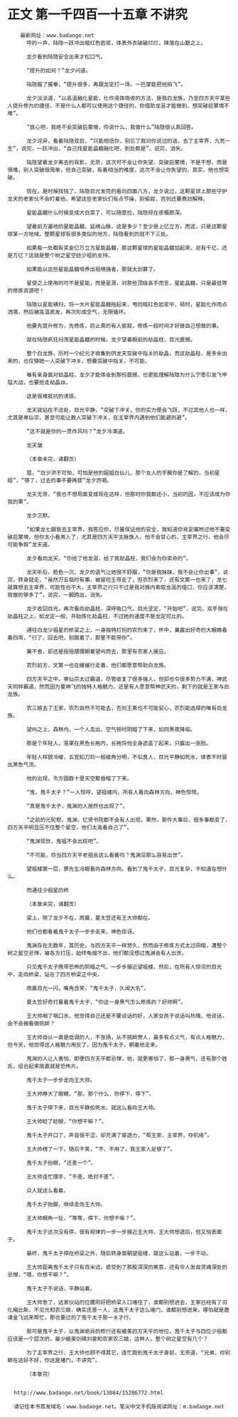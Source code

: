 # 正文 第一千四百一十五章 不讲究
        最新网址：www.badaoge.net
          呼的一声，陆隐一跃冲出暗红色岩浆，体表外衣破破烂烂，降落在山巅之上。
      
          龙夕看到陆隐安全出来才松口气。
      
          “提升的如何？”龙夕问道。
      
          陆隐握了握拳，“提升很多，再跟龙定打一场，一巴掌能把他拍飞”。
      
          龙夕淡淡道，“以高温融化星能，化作液体吸收的方法，是我白龙族，乃至四方天平某些人提升修为的捷径，不是什么人都可以使用这个捷径的，你借助龙涎才能做到，想突破启蒙境不难”。
      
          “放心吧，我绝不会突破启蒙境，你说什么，我做什么”陆隐很认真回答。
      
          龙夕诧异，看着陆隐双目，“只能相信你，别忘了我对你说过的话，去了主宰界，九死一生”，说完，一跃冲出，“自己找星能晶髓融化吧，到处都是”，说完，消失。
      
          陆隐望着龙夕离去的背影，无奈，这次可不会让你失望，突破启蒙境，不是不想，而是很难，别人突破很简单，但自己突破，有着相当的难度，这次不会让你失望的，其实，他也想突破。
      
          现在，是时候找钱了，陆隐目光发亮的看向四面八方，龙夕说过，这颗星球上那些守护龙天的老家伙不会盯着他，希望这些老家伙们有点节操，别偷窥，否则还要费劲解释。
      
          星能晶髓什么时候变成大白菜了，可以随意捡，陆隐现在感慨颇深。
      
          望着前方遍地的星能晶髓，延绵山脉，这是多少？至少是上亿立方，而这，只是这颗星球某一方地域，整颗星球有很多类似的地方，陆隐看到的就不下三处。
      
          如果每一处都有奖金亿万立方星能晶髓，那这颗星球的星能晶髓加起来，足有千亿，还是万亿？这就是整个树之星空给少祖的支持。
      
          如果能以这些星能晶髓培养出祖境强者，那就太划算了。
      
          星使之上使用的可不是星能，而是星源，对那些顶级高手而言，星能晶髓，只是最低等的修炼资源吧！
      
          陆隐以星能横扫，将一大片星能晶髓拖起来，甩向暗红色岩浆中，顿时，星能化作雨点洒落，然后被高温蒸发，再次形成空气，无限循环。
      
          他要先提升修为，先修炼，防止真的有人偷窥，修炼一段时间才好做自己想做的事。
      
          就在陆隐疯狂扫荡星能晶髓的时候，龙夕望着眼前的劫晶柱，目光震撼。
      
          整个白龙族，历时一个纪元才收集到供龙天突破中指关的劫晶，而这劫晶柱，是多余出来的，也仅够她一人突破下冲关，想要突破中指关，不可能。
      
          唯有亲身面对劫晶柱，龙夕才能体会到那份震撼，也更能理解陆隐为什么宁愿引发飞甲隘大战，也要抢走劫晶丝。
      
          这是很难抵抗的诱惑。
      
          龙天就站在不远处，目光平静，“突破下冲关，你的实力便会飞跃，不过其他人也一样，尤其是寒仙宗，甚至可能让数人突破下冲关，在主宰界内遇到他们能避则避”。
      
          “这不就是你的一贯作风吗？”龙夕冷漠道。
      
          龙天皱
      
          （本章未完，请翻页）
      
          眉，“白少洪不可怕，可怕是他的姐姐白仙儿，那个女人的手腕你是了解的，当初星姐”，“够了，过去的事不要再提”龙夕厉喝。
      
          龙天无奈，“我也不想局面变成现在这样，但那时你我都还小，当初的因，不应该成为你我的果”。
      
          龙夕沉默。
      
          “如果龙七跟我去主宰界，我答应你，尽量保证他的安全，我知道你肯定嘱咐过他不要突破启蒙境，但你太小看男人了，尤其是四方天平支脉族人，他不会甘心的，主宰界之行，他会尽可能争取”龙天道。
      
          龙夕看向龙天，“你给了他龙涎，给了我劫晶柱，我们会为你卖命的”。
      
          龙天听后，脸色一沉，龙夕的语气让她很不舒服，“你是我妹妹，我不会让你出事”，说完，转身就走，“虽然万五临时有事，被冒险王带走了，但农烈来了，还有文第一也来了，龙七就算想去主宰界，可能性也不大，主宰界之行只不过是我对族内索取龙涎的借口，你应该清楚，我做的够多了”，说完，一脚跨出，消失。
      
          龙夕收回目光，再次看向劫晶柱，深呼吸口气，目光坚定，“开始吧”，说完，双手按在劫晶柱之上，如龙定一般，开始炼化劫晶柱，不过她的速度不是龙定可比的。
      
          通往白龙少祖星的桥梁之上，一身独特打扮的农烈来了，怀中，菓露出好奇的大眼睛看着四周，“行了，回去吧，别跟着了，那里不能带你”。
      
          菓不舍，却还是摇摇摆摆朝着望屿而去，那里有农家人接应。
      
          农烈前方，文第一也在缓缓行走着，他们都愿意帮助白龙族。
      
          四方天平之中，寒仙宗太过霸道，尽管收复了很多强人，但却也令很多势力不满，神武天同样霸道，然而因为夏神飞的独特人格魅力，还是有人愿意帮神武天的，剩下的就是王家与白龙族。
      
          农三娘去了王家，农烈自然不可能去，否则王素也不可能安心，农烈能选择的唯有白龙族。
      
          望屿之上，森林内，一个人走出，空气顿时阴暗了下来，如同黑夜降临。
      
          那是个年轻人，笼罩在黑色长袍内，长袍将他全身遮盖了起来，只露出一张脸。
      
          年轻人样貌冷峻，五官如刀刻一般棱角分明，不似真人，目光平静如死水，体表不时冒出黑色气流。
      
          他的出现，令方圆数十里天空都昏暗了下来。
      
          “鬼，鬼千太子？”一人惊呼，望祖楼内，所有人看向森林方向，神色惊愕。
      
          “真是鬼千太子，鬼渊的人居然也出现了”。
      
          “之前的元轮祭，鬼渊，忆贤书院都不会有人出现，果然，那件大事后，很多事都变了，四方天平明显压不住整个星空，他们太高看自己了”。
      
          “鬼渊现世，鬼祖不会出现吧”。
      
          “不可能，你当四方天平老祖会这么看着吗？鬼渊没那么容易出世”。
      
          望祖楼第一层，罪先生冷眼看向森林方向，看到了鬼千太子，目光复杂，不知道在想什么。
      
          而通往少祖星的桥
      
          （本章未完，请翻页）
      
          梁上，除了龙夕不在，雨晨，夏太笠还有王大帅都在。
      
          他们也都看着鬼千太子一步步走来，神色惊讶。
      
          鬼渊存在无数年，其历史，与四方天平一样悠久，然而由于修炼方式太过阴暗，遭整个树之星空忌惮，被各方打压，始终龟缩不出，他们都没想过鬼渊会有人出世。
      
          只见鬼千太子携带恐怖的阴暗之气，一步步接近望祖楼，然后，在所有人惊诧的目光中，走向桥梁，站在了四方桥梁正中央。
      
          雨晨目光一闪，嘴角含笑，“鬼千太子，久闻大名”。
      
          夏太笠好奇打量着鬼千太子，“你这一身黑气怎么修炼的？好帅啊”。
      
          王大帅咽了咽口水，他觉得自己还是不要说话的好，人家女孩子说话叫热情，他说话，会不会被看做挑衅？
      
          王大帅自认一直是低调的人，不张扬，从不挑衅旁人，最多有点义气，有点人格魅力，但今天，他觉得这人格魅力用反了，因为鬼千太子，朝着他走来。
      
          鬼渊的人让人害怕，即便四方天平都忌惮，他，就更害怕了，那一身黑气，还有那个姓氏，组合起来简直就是恐怖片。
      
          鬼千太子一步步走向王大帅。
      
          王大帅睁大了眼睛，“那，那个什么，你停下，停下”。
      
          鬼千太子停下来，目光平静如死水，就这么看向王大帅。
      
          王大帅眨了眨眼，“你想干嘛？”。
      
          鬼千太子开口了，声音很干涩，却充满了穿透力，“帮王家，主宰界，夺机缘”。
      
          王大帅楞了一下，随后干笑，“不，不用了，我王家人足够了”。
      
          鬼千太子抬眼，“还差一个”。
      
          王大帅连忙摆手，“不差，绝对不差”。
      
          众人就这么看着。
      
          鬼千太子抬脚，继续走向王大帅。
      
          王大帅眼角一扯，“等等，停下，你想干嘛？”。
      
          鬼千太子这次没有停，很有规律的一步一步接近王大帅，王大帅想退后，但又怕丢面子。
      
          最终，鬼千太子停在桥梁之外，随后转身面朝望祖楼，就这么站着，一步不动。
      
          王大帅距离鬼千太子只有百米远，感受到了那股深深的寒意，还有令人发自灵魂深处的忌惮，“喂，你想干嘛？”。
      
          鬼千太子不说话，平静站着。
      
          王大帅急了，这家伙站的位置刚好把桥梁入口堵住了，谁都别想进去，王家已经有了羽化梅比斯，不见光和农三娘，确实还差一人，这鬼千太子这么堵门，谁都别想进来，哪怕就是邀请金飞远来帮忙，那也要过的了鬼千太子那一关才行。
      
          那可是鬼千太子，以鬼渊诡异的修行还有媲美四方天平的地位，鬼千太子与四位少祖都应该是一个层次的，最少媲美剑碑刘豪和农家农三娘，这种人，整个树之星空有几个？
      
          为了主宰界之行，王大帅也顾不得其它，连忙跑到鬼千太子身前，无奈道，“兄弟，你别赖在这好不好，你这是堵门，不讲究”。
      
          （本章完）
      
      
      http://www.badaoge.net/book/13084/15286772.html
      
      请记住本书首发域名：www.badaoge.net。笔尖中文手机版阅读网址：m.badaoge.net